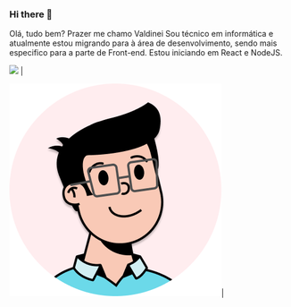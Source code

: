 ### Hi there 👋

Olá, tudo bem? Prazer me chamo Valdinei
Sou técnico em informática e atualmente estou migrando para 
à área de desenvolvimento, sendo mais especifico para a parte de Front-end.
Estou iniciando em React e NodeJS.

<img src="https://img.shields.io/twitter/url?style=social&url=https%3A%2F%2Ftwitter.com%2Fdineisf"/> |


![Avatar](https://github.com/DineiSF/DineiSF/blob/master/Avatar.png)|

<!--
**DineiSF/DineiSF** is a ✨ _special_ ✨ repository because its `README.md` (this file) appears on your GitHub profile.

Here are some ideas to get you started:

- 🔭 I’m currently working on ...
- 🌱 I’m currently learning ...
- 👯 I’m looking to collaborate on ...
- 🤔 I’m looking for help with ...
- 💬 Ask me about ...
- 📫 How to reach me: ...
- 😄 Pronouns: ...
- ⚡ Fun fact: ...
-->

